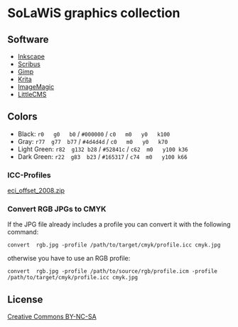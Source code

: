 # SoLaWiS graphics collection

## Software

- [Inkscape](http://inkscape.org/)
- [Scribus](http://scribus.net/)
- [Gimp](http://www.gimp.org/)
- [Krita](http://www.krita.org/)
- [ImageMagic](http://www.imagemagick.org)
- [LittleCMS](http://www.littlecms.com/)

## Colors

- Black:       `r0   g0   b0`   / `#000000` / `c0   m0   y0   k100`
- Gray:        `r77  g77  b77`  / `#4d4d4d` / `c0   m0   y0   k70`
- Light Green: `r82  g132 b28`  / `#52841c` / `c62  m0   y100 k36`
- Dark Green:  `r22  g83  b23`  / `#165317` / `c74  m0   y100 k66`

### ICC-Profiles

[eci_offset_2008.zip](http://www.eci.org/_media/downloads/icc_profiles_from_eci/eci_offset_2008.zip)

### Convert RGB JPGs to CMYK

If the JPG file already includes a profile you can convert it with the following
command:

    convert  rgb.jpg -profile /path/to/target/cmyk/profile.icc cmyk.jpg

otherwise you have to use an RGB profile:

    convert  rgb.jpg -profile /path/to/source/rgb/profile.icm -profile /path/to/target/cmyk/profile.icc cmyk.jpg

## License

[Creative Commons BY-NC-SA](http://creativecommons.org/licenses/by-nc-sa/3.0/de/)
